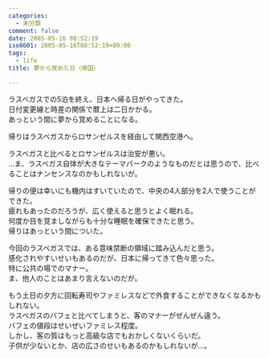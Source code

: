 ```yaml
---
categories:
  - 未分類
comment: false
date: 2005-05-16 08:52:19
iso8601: 2005-05-16T08:52:19+09:00
tags:
  - life
title: 夢から覚めた日（帰国）

---
```


<div class="entry-body">
  <p>ラスベガスでの5泊を終え、日本へ帰る日がやってきた。<br />
    日付変更線と時差の関係で暦上は二日かかる。<br />
    あっという間に夢から覚めることになる。</p>

  <p>帰りはラスベガスからロサンゼルスを経由して関西空港へ。</p>

  <p>ラスベガスと比べるとロサンゼルスは治安が悪い。<br />
    …ま、ラスベガス自体が大きなテーマパークのようなものだとは思うので、比べることはナンセンスなのかもしれないが。</p>

  <p>帰りの便は幸いにも機内はすいていたので、中央の4人部分を2人で使うことができた。<br />
    疲れもあったのだろうが、広く使えると思うとよく眠れる。<br />
    何度か目を覚ましながらも十分な睡眠を確保できたと思う。<br />
    帰りはあっという間についた。</p>

  <p>今回のラスベガスでは、ある意味禁断の領域に踏み込んだと思う。<br />
    感化されやすいせいもあるのだが、日本に帰ってきて色々思った。<br />
    特に公共の場でのマナー。<br />
    ま、他人のことはあまり言えないのだが。</p>

  <p>もう土日の夕方に回転寿司やファミレスなどで外食することができなくなるかもしれない。<br />
    ラスベガスのバフェと比べてしまうと、客のマナーがぜんぜん違う。<br />
    バフェの値段はせいぜいファミレス程度。<br />
    しかし、客の質はもっと高級な店でもおかしくないくらいだ。<br />
    子供が少ないとか、店の広さのせいもあるのかもしれないが…。</p>
</div>
